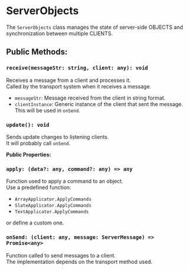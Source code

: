 # ServerObjects

The `ServerObjects` class manages the state of server-side OBJECTS and synchronization between multiple CLIENTS.

## Public Methods:

### `receive(messageStr: string, client: any): void`

Receives a message from a client and processes it.  
Called by the transport system when it receives a message.

- `messageStr`: Message received from the client in string format.
- `clientInstance`: Generic instance of the client that sent the message. This will be used in `onSend`.

### `update(): void`

Sends update changes to listening clients.  
It will probably call `onSend`.

**Public Properties:**

### `apply: (data?: any, command?: any) => any`

Function used to apply a command to an object.  
Use a predefined function:

- `ArrayApplicator.ApplyCommands`
- `SlateApplicator.ApplyCommands`
- `TextApplicator.ApplyCommands`

or define a custom one.

### `onSend: (client: any, message: ServerMessage) => Promise<any>`

Function called to send messages to a client.  
The implementation depends on the transport method used.
